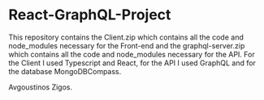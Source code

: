# React-GraphQL-Project
This repository contains the Client.zip which contains all the code and node_modules necessary for the Front-end and the graphql-server.zip which contains all the code and node_modules necessary for the API.
For the Client I used Typescript and React, for the API I used GraphQL and for the database MongoDBCompass.


Avgoustinos Zigos.

